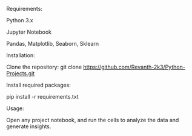 Requirements:

Python 3.x

Jupyter Notebook

Pandas, Matplotlib, Seaborn, Sklearn

Installation:

Clone the repository:
git clone https://github.com/Revanth-2k3/Python-Projects.git

Install required packages:

pip install -r requirements.txt

Usage:

Open any project notebook, and run the cells to analyze the data and generate insights.



